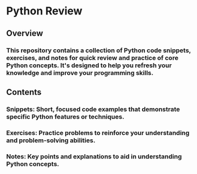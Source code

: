 # Python Review

## Overview

### This repository contains a collection of Python code snippets, exercises, and notes for quick review and practice of core Python concepts. It's designed to help you refresh your knowledge and improve your programming skills.

## Contents
### Snippets: Short, focused code examples that demonstrate specific Python features or techniques.

### Exercises: Practice problems to reinforce your understanding and problem-solving abilities.

### Notes: Key points and explanations to aid in understanding Python concepts.